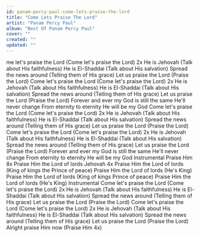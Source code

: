 ```yaml
---
id: panam-percy-paul-come-lets-praise-the-lord
title: "Come Lets Praise The Lord"
artist: "Panam Percy Paul"
album: "Best Of Panam Percy Paul"
cover: ""
created: ""
updated: ""
---
```


me let's praise the Lord (Come let's praise the Lord) 2x
He is Jehovah (Talk about His faithfulness)
He is El-Shaddai (Talk about His salvation)
Spread the news around (Telling them of His grace)
Let us praise the Lord (Praise the Lord)
Come let's praise the Lord (Come let's praise the Lord) 2x
He is Jehovah (Talk about His faithfulness)
He is El-Shaddai (Talk about His salvation)
Spread the news around (Telling them of His grace)
Let us praise the Lord (Praise the Lord)
Forever and ever my God is still the same
He'll never change
From eternity to eternity
He will be my God
Come let's praise the Lord (Come let's praise the Lord) 2x
He is Jehovah (Talk about His faithfulness)
He is El-Shaddai (Talk about His salvation)
Spread the news around (Telling them of His grace)
Let us praise the Lord (Praise the Lord)
Come let's praise the Lord (Come let's praise the Lord) 2x
He is Jehovah (Talk about His faithfulness)
He is El-Shaddai (Talk about His salvation)
Spread the news around (Telling them of His grace)
Let us praise the Lord (Praise the Lord)
Forever and ever my God is still the same
He'll never change
From eternity to eternity
He will be my God
Instrumental
Praise Him 8x
Praise Him the Lord of lords Jehovah 4x
Praise Him the Lord of lords (King of kings the Prince of peace)
Praise Him the Lord of lords (He's King)
Praise Him the Lord of lords (King of kings Prince of peace)
Praise Him the Lord of lords (He's King)
Instrumental
Come let's praise the Lord (Come let's praise the Lord) 2x
He is Jehovah (Talk about His faithfulness)
He is El-Shaddai (Talk about His salvation)
Spread the news around (Telling them of His grace)
Let us praise the Lord (Praise the Lord)
Come let's praise the Lord (Come let's praise the Lord) 2x
He is Jehovah (Talk about His faithfulness)
He is El-Shaddai (Talk about His salvation)
Spread the news around (Telling them of His grace)
Let us praise the Lord (Praise the Lord)
Alright praise Him now (Praise Him 4x)